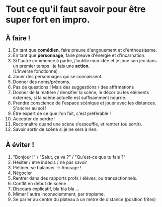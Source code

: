 # Tout ce qu'il faut savoir pour être super fort en impro.

## À faire !
1. En tant que **comédien**, faire preuve d'engouement et d'enthousiasme.
2. En tant que **personnage**, faire preuve d'énergie et d'incarnation.
3. Si l'autre commence à parler, j'oublie mon idée et je joue son jeu dans un premier temps : je fais une **action**.  
(L'inverse fonctionne)
4. Jouer des personnages qui se connaissent.
5. Donner des noms/prénoms.
6. Pas de questions ! Mais des suggestions / des affirmations
7. Donner de la matière / densifier la scène, le décor ou les éléments externes, si la scène actuelle est suffisamment nourrie.
8. Prendre conscience de l'espace scénique et jouer avec les distances. S'ancrer au sol !
9. Être expert de ce que l'on fait, c'est préférable !
10. Accepter de perdre !
11. Reconnaître quand une scène s'essouffle, et rentrer (ou sortir).
12. Savoir sortir de scène si je ne sers à rien.

## À éviter !
1. "Bonjour !" / "Salut, ça va ?" / "Qu'est-ce que tu fais ?"
2. Hésiter / être indécis / ne pas savoir
3. Piétiner, se balancer -> Ancrage !
4. Négocier
5. Rentrer dans des rapports profs / élèves, ou transactionnels.
6. Conflit en début de scène
7. Discours explicatif, bla bla bla ...
8. Mimer l'autre inconsciemment, par tropisme.
9. Se parler au centre du plateau à un mètre de distance (position frites)